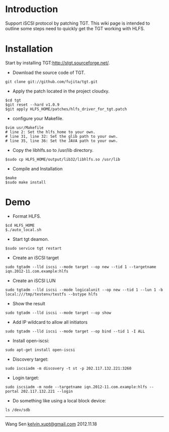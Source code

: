 # Introduction #

Support iSCSI protocol by patching TGT. This wiki page is intended to outline
some steps need to quickly get the TGT working with HLFS.

# Installation #

Start by installing TGT:http://stgt.sourceforge.net/.

  * Download the source code of TGT.
```
git clone git://github.com/fujita/tgt.git
```
  * Apply the patch located in the project cloudxy.
```
$cd tgt
$git reset --hard v1.0.9
$git apply HLFS_HOME/patches/hlfs_driver_for_tgt.patch
```
  * configure your Makefile.
```
$vim usr/Makefile
# line 2: Set the hlfs_home to your own.
# line 31, line 32: Set the glib path to your own.
# line 35, line 36: Set the JAVA path to your own.
```
  * Copy the libhlfs.so to /usr/lib directory.
```
$sudo cp HLFS_HOME/output/lib32/libhlfs.so /usr/lib
```
  * Compile and Installation
```
$make 
$sudo make install
```

# Demo #

  * Format HLFS.
```
$cd HLFS_HOME
$./auto_local.sh
```
  * Start tgt deamon.
```
$sudo service tgt restart
```
  * Create an iSCSI target
```
sudo tgtadm --lld iscsi --mode target --op new --tid 1 --targetname iqn.2012-11.com.example:hlfs
```
  * Create an iSCSI LUN
```
sudo tgtadm --lld iscsi --mode logicalunit --op new --tid 1 --lun 1 -b local:///tmp/testenv/testfs --bstype hlfs
```
  * Show the result
```
sudo tgtadm --lld iscsi --mode target --op show
```
  * Add IP wildcard to allow all initiators
```
sudo tgtadm --lld iscsi --mode target --op bind --tid 1 -I ALL
```
  * Install open-iscsi:
```
sudo apt-get install open-iscsi
```
  * Discovery target:
```
sudo iscsiadm -m discovery -t st -p 202.117.132.221:3260
```
  * Login target:
```
sudo iscsiadm -m node --targetname iqn.2012-11.com.example:hlfs --portal 202.117.132.221 --login
```
  * Do something like using a local block device:
```
ls /dev/sdb
```
---

Wang Sen <kelvin.xupt@gmail.com>
2012.11.18